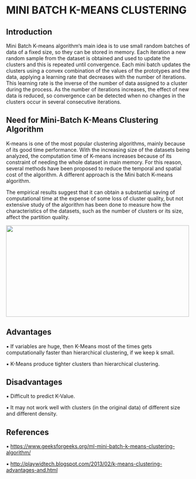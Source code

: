 # MINI BATCH K-MEANS CLUSTERING

## Introduction

Mini Batch K-means algorithm‘s main idea is to use small random batches of data of a fixed size, so they can be stored in memory. Each iteration a new random sample from the dataset is obtained and used to update the clusters and this is repeated until convergence. Each mini batch updates the clusters using a convex combination of the values of the prototypes and the data, applying a learning rate that decreases with the number of iterations. This learning rate is the inverse of the number of data assigned to a cluster during the process. As the number of iterations increases, the effect of new data is reduced, so convergence can be detected when no changes in the clusters occur in several consecutive iterations.

## Need for Mini-Batch K-Means Clustering Algorithm

K-means is one of the most popular clustering algorithms, mainly because of its good time performance. With the increasing size of the datasets being analyzed, the computation time of K-means increases because of its constraint of needing the whole dataset in main memory. For this reason, several methods have been proposed to reduce the temporal and spatial cost of the algorithm. A different approach is the Mini batch K-means algorithm.

The empirical results suggest that it can obtain a substantial saving of computational time at the expense of some loss of cluster quality, but not extensive study of the algorithm has been done to measure how the characteristics of the datasets, such as the number of clusters or its size, affect the partition quality.

<img src = 'https://media.geeksforgeeks.org/wp-content/uploads/20190510082812/index16.png' width = 500, height = 250 />

## Advantages

▪ If variables are huge, then K-Means most of the times gets computationally faster than hierarchical clustering, if we keep k small.

▪ K-Means produce tighter clusters than hierarchical clustering.

## Disadvantages

▪ Difficult to predict K-Value.

▪ It may not work well with clusters (in the original data) of different size and different density.

## References

▪ https://www.geeksforgeeks.org/ml-mini-batch-k-means-clustering-algorithm/

▪ http://playwidtech.blogspot.com/2013/02/k-means-clustering-advantages-and.html
